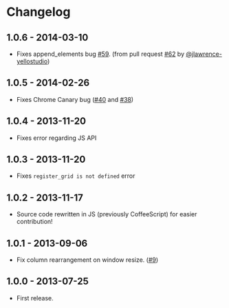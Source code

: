 # Changelog

## 1.0.6 - 2014-03-10

- Fixes append_elements bug [#59](https://github.com/rnmp/salvattore/issues/59). (from pull request [#62](https://github.com/rnmp/salvattore/pull/62) by [@jlawrence-yellostudio](https://github.com/jlawrence-yellostudio))

## 1.0.5 - 2014-02-26

- Fixes Chrome Canary bug ([#40](https://github.com/rnmp/salvattore/issues/40) and [#38](https://github.com/rnmp/salvattore/issues/38))

## 1.0.4 - 2013-11-20

- Fixes error regarding JS API

## 1.0.3 - 2013-11-20

- Fixes `register_grid is not defined` error

## 1.0.2 - 2013-11-17

- Source code rewritten in JS (previously CoffeeScript) for easier contribution!

## 1.0.1 - 2013-09-06

- Fix column rearrangement on window resize. ([#9](https://github.com/rnmp/salvattore/issues/9))

## 1.0.0 - 2013-07-25

- First release.
